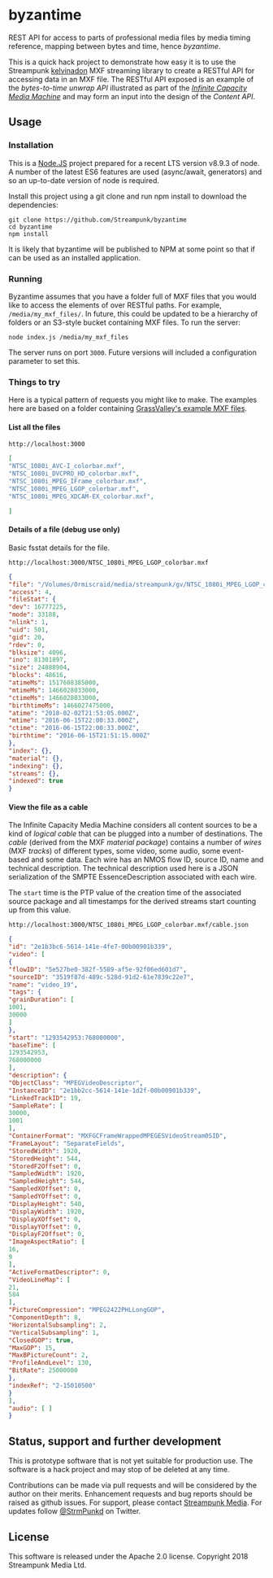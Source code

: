 # byzantime
REST API for access to parts of professional media files by media timing reference, mapping between bytes and time, hence _byzantime_.

This is a quick hack project to demonstrate how easy it is to use the Streampunk [kelvinadon](https://github.com/Streampunk/kelvinadon) MXF streaming library to create a RESTful API for accessing data in an MXF file. The RESTful API exposed is an example of the _bytes-to-time unwrap API_ illustrated as part of the [_Infinite Capacity Media Machine_](https://twitter.com/hashtag/InfCapMediaMachine?src=hash) and may form an input into the design of the _Content API_.

## Usage

### Installation

This is a [Node.JS](https://nodejs.org) project prepared for a recent LTS version v8.9.3 of node. A number of the latest ES6 features are used (async/await, generators) and so an up-to-date version of node is required.

Install this project using a git clone and run npm install to download the dependencies:

    git clone https://github.com/Streampunk/byzantime
    cd byzantime
    npm install

It is likely that byzantime will be published to NPM at some point so that if can be used as an installed application.

### Running

Byzantime assumes that you have a folder full of MXF files that you would like to access the elements of over RESTful paths. For example, `/media/my_mxf_files/`. In future, this could be updated to be a hierarchy of folders or an S3-style bucket containing MXF files. To run the server:

    node index.js /media/my_mxf_files

The server runs on port `3000`. Future versions will included a configuration parameter to set this.

### Things to try

Here is a typical pattern of requests you might like to make. The examples here are based on a folder containing [GrassValley's example MXF files](http://www.gvgdevelopers.com/concrete/products/k2/test_clips/).

#### List all the files

`http://localhost:3000`

```JSON
[
"NTSC_1080i_AVC-I_colorbar.mxf",
"NTSC_1080i_DVCPRO_HD_colorbar.mxf",
"NTSC_1080i_MPEG_IFrame_colorbar.mxf",
"NTSC_1080i_MPEG_LGOP_colorbar.mxf",
"NTSC_1080i_MPEG_XDCAM-EX_colorbar.mxf",

]
```

#### Details of a file (debug use only)

Basic fsstat details for the file.

`http://localhost:3000/NTSC_1080i_MPEG_LGOP_colorbar.mxf`

```JSON
{
"file": "/Volumes/Ormiscraid/media/streampunk/gv/NTSC_1080i_MPEG_LGOP_colorbar.mxf",
"access": 4,
"fileStat": {
"dev": 16777225,
"mode": 33188,
"nlink": 1,
"uid": 501,
"gid": 20,
"rdev": 0,
"blksize": 4096,
"ino": 81301897,
"size": 24888904,
"blocks": 48616,
"atimeMs": 1517608385000,
"mtimeMs": 1466028033000,
"ctimeMs": 1466028033000,
"birthtimeMs": 1466027475000,
"atime": "2018-02-02T21:53:05.000Z",
"mtime": "2016-06-15T22:00:33.000Z",
"ctime": "2016-06-15T22:00:33.000Z",
"birthtime": "2016-06-15T21:51:15.000Z"
},
"index": {},
"material": {},
"indexing": {},
"streams": {},
"indexed": true
}
```

#### View the file as a cable

The Infinite Capacity Media Machine considers all content sources to be a kind of _logical cable_ that can be plugged into a number of destinations. The _cable_ (derived from the MXF _material package_) contains a number of _wires_ (MXF _tracks_) of different types, some video, some audio, some event-based and some data. Each wire has an NMOS flow ID, source ID, name and technical description. The technical description used here is a JSON serialization of the SMPTE EssenceDescription associated with each wire.

The `start` time is the PTP value of the creation time of the associated source package and all timestamps for the derived streams start counting up from this value.

`http://localhost:3000/NTSC_1080i_MPEG_LGOP_colorbar.mxf/cable.json`

```json
{
"id": "2e1b3bc6-5614-141e-4fe7-00b00901b339",
"video": [
{
"flowID": "5e527be0-382f-5589-af5e-92f06ed601d7",
"sourceID": "3519f87d-489c-528d-91d2-61e7839c22e7",
"name": "video_19",
"tags": {
"grainDuration": [
1001,
30000
]
},
"start": "1293542953:768000000",
"baseTime": [
1293542953,
768000000
],
"description": {
"ObjectClass": "MPEGVideoDescriptor",
"InstanceID": "2e1bb2cc-5614-141e-1d2f-00b00901b339",
"LinkedTrackID": 19,
"SampleRate": [
30000,
1001
],
"ContainerFormat": "MXFGCFrameWrappedMPEGESVideoStream0SID",
"FrameLayout": "SeparateFields",
"StoredWidth": 1920,
"StoredHeight": 544,
"StoredF2Offset": 0,
"SampledWidth": 1920,
"SampledHeight": 544,
"SampledXOffset": 0,
"SampledYOffset": 0,
"DisplayHeight": 540,
"DisplayWidth": 1920,
"DisplayXOffset": 0,
"DisplayYOffset": 0,
"DisplayF2Offset": 0,
"ImageAspectRatio": [
16,
9
],
"ActiveFormatDescriptor": 0,
"VideoLineMap": [
21,
584
],
"PictureCompression": "MPEG2422PHLLongGOP",
"ComponentDepth": 8,
"HorizontalSubsampling": 2,
"VerticalSubsampling": 1,
"ClosedGOP": true,
"MaxGOP": 15,
"MaxBPictureCount": 2,
"ProfileAndLevel": 130,
"BitRate": 25000000
},
"indexRef": "2-15010500"
}
],
"audio": [ ]
}
```


## Status, support and further development

This is prototype software that is not yet suitable for production use. The software is a hack project and may stop of be deleted at any time.

Contributions can be made via pull requests and will be considered by the author on their merits. Enhancement requests and bug reports should be raised as github issues. For support, please contact [Streampunk Media](https://www.streampunk.media/). For updates follow [@StrmPunkd](https://twitter.com/StrmPunkd) on Twitter.

## License

This software is released under the Apache 2.0 license. Copyright 2018 Streampunk Media Ltd.
